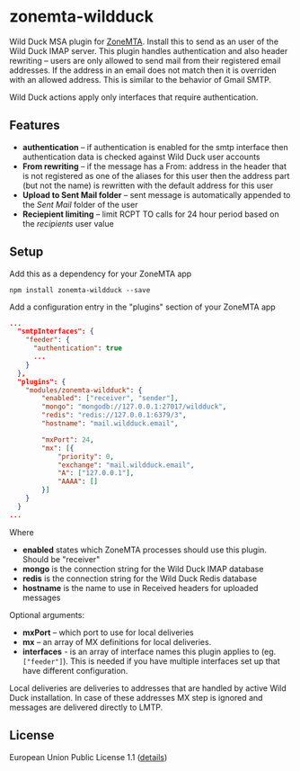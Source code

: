 # zonemta-wildduck

Wild Duck MSA plugin for [ZoneMTA](https://github.com/zone-eu/zone-mta). Install this to send as an user of the Wild Duck IMAP server. This plugin handles authentication and also header rewriting – users are only allowed to send mail from their registered email addresses. If the address in an email does not match then it is overriden with an allowed address. This is similar to the behavior of Gmail SMTP.

Wild Duck actions apply only interfaces that require authentication.

## Features

* **authentication** – if authentication is enabled for the smtp interface then authentication data is checked against Wild Duck user accounts
* **From rewriting** – if the message has a From: address in the header that is not registered as one of the aliases for this user then the address part (but not the name) is rewritten with the default address for this user
* **Upload to Sent Mail folder** – sent message is automatically appended to the *Sent Mail* folder of the user
* **Reciepient limiting** – limit RCPT TO calls for 24 hour period based on the *recipients* user value

## Setup

Add this as a dependency for your ZoneMTA app

```
npm install zonemta-wildduck --save
```

Add a configuration entry in the "plugins" section of your ZoneMTA app

```json
...
  "smtpInterfaces": {
    "feeder": {
      "authentication": true
      ...
    }
  },
  "plugins": {
    "modules/zonemta-wildduck": {
        "enabled": ["receiver", "sender"],
        "mongo": "mongodb://127.0.0.1:27017/wildduck",
        "redis": "redis://127.0.0.1:6379/3",
        "hostname": "mail.wildduck.email",

        "mxPort": 24,
        "mx": [{
            "priority": 0,
            "exchange": "mail.wildduck.email",
            "A": ["127.0.0.1"],
            "AAAA": []
        }]
    }
  }
...
```

Where

  * **enabled** states which ZoneMTA processes should use this plugin. Should be "receiver"
  * **mongo** is the connection string for the Wild Duck IMAP database
  * **redis** is the connection string for the Wild Duck Redis database
  * **hostname** is the name to use in Received headers for uploaded messages

Optional arguments:

  * **mxPort** – which port to use for local deliveries
  * **mx** – an array of MX definitions for local deliveries.
  * **interfaces** - is an array of interface names this plugin applies to (eg. `["feeder"]`). This is needed if you have multiple interfaces set up that have different configuration.

Local deliveries are deliveries to addresses that are handled by active Wild Duck installation. In case of these addresses MX step is ignored and messages are delivered directly to LMTP.

## License

European Union Public License 1.1 ([details](http://ec.europa.eu/idabc/eupl.html))
